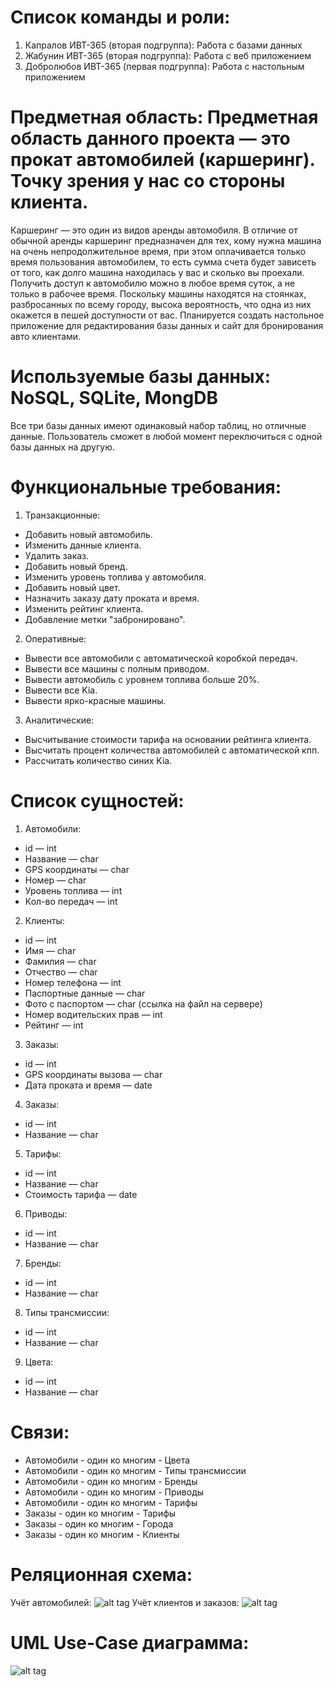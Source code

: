 # Cписок команды и роли:
1. Капралов ИВТ-365 (вторая подгруппа): Работа с базами данных
2. Жабунин ИВТ-365 (вторая подгруппа): Работа с веб приложением
3. Добролюбов ИВТ-365 (первая подгруппа): Работа с настольным приложением

# Предметная область: Предметная область данного проекта — это прокат автомобилей (каршеринг). Точку зрения у нас со стороны клиента.
Каршеринг — это один из видов аренды автомобиля. В отличие от обычной аренды каршеринг предназначен для тех, кому нужна машина на очень непродолжительное время, при этом оплачивается только время пользования автомобилем, то есть сумма счета будет зависеть от того, как долго машина находилась у вас и сколько вы проехали. Получить доступ к автомобилю можно в любое время суток, а не только в рабочее время. Поскольку машины находятся на стоянках, разбросанных по всему городу, высока вероятность, что одна из них окажется в пешей доступности от вас.
Планируется создать настольное приложение для редактирования базы данных и сайт для бронирования авто клиентами.

# Используемые базы данных: NoSQL, SQLite, MongDB
Все три базы данных имеют одинаковый набор таблиц, но отличные данные. Пользователь сможет в любой момент переключиться с одной базы данных на другую.

# Функциональные требования:
1. Транзакционные:
* Добавить новый автомобиль.
* Изменить данные клиента.
* Удалить заказ.
* Добавить новый бренд.
* Изменить уровень топлива у автомобиля.
* Добавить новый цвет.
* Назначить заказу дату проката и время.
* Изменить рейтинг клиента.
* Добавление метки "забронировано".
2. Оперативные:
* Вывести все автомобили с автоматической коробкой передач.
* Вывести все машины с полным приводом.
* Вывести автомобиль с уровнем топлива больше 20%.
* Вывести все Kia.
* Вывести ярко-красные машины.
3. Аналитические:
* Высчитывание стоимости тарифа на основании рейтинга клиента.
* Высчитать процент количества автомобилей с автоматической кпп.
* Рассчитать количество синих Kia.

# Список сущностей:
1. Автомобили:
* id — int
* Название — char
* GPS координаты — char
* Номер — char
* Уровень топлива — int
* Кол-во передач — int
2. Клиенты:
* id — int
* Имя — char
* Фамилия — char
* Отчество — char
* Номер телефона — int
* Паспортные данные — char
* Фото с паспортом — char (ссылка на файл на сервере)
* Номер водительских прав — int
* Рейтинг — int
3. Заказы:
* id — int
* GPS координаты вызова — char
* Дата проката и время — date
4. Заказы:
* id — int
* Название — char
5. Тарифы:
* id — int
* Название — char
* Стоимость тарифа — date
6. Приводы:
* id — int
* Название — char
7. Бренды:
* id — int
* Название — char
8. Типы трансмиссии:
* id — int
* Название — char
9. Цвета:
* id — int
* Название — char

# Связи:
* Автомобили - один ко многим - Цвета
* Автомобили - один ко многим - Типы трансмиссии
* Автомобили - один ко многим - Бренды
* Автомобили - один ко многим - Приводы
* Автомобили - один ко многим - Тарифы
* Заказы - один ко многим - Тарифы
* Заказы - один ко многим - Города
* Заказы - один ко многим - Клиенты

# Реляционная схема:
Учёт автомобилей:
![alt tag](https://sun9-30.userapi.com/impg/8yA_ahn7WiMWbU0qy9lskfjcpXsv5QBHI6cySw/SBT2chP8G3A.jpg?size=1437x649&quality=96&sign=4ced54730ab013ddaf57afcd6a3bf5de&type=album)
Учёт клиентов и заказов:
![alt tag](https://sun9-8.userapi.com/impg/mptoBpU9GMJfWw0a3MYOPRV0B2dTLaEihttyZg/kRMGcrwIZsU.jpg?size=915x561&quality=96&sign=9755da13e025781823ee3a80176cda42&type=album)
# UML Use-Case диаграмма: 
![alt tag](https://sun9-20.userapi.com/impg/xSm6JcvnS8Khi4089h4X_FRRedFUsE08giTtSQ/Rpb5QyqvnBc.jpg?size=483x542&quality=96&sign=00ddf7ba4b5795e06b81b7092721460c&type=album)
